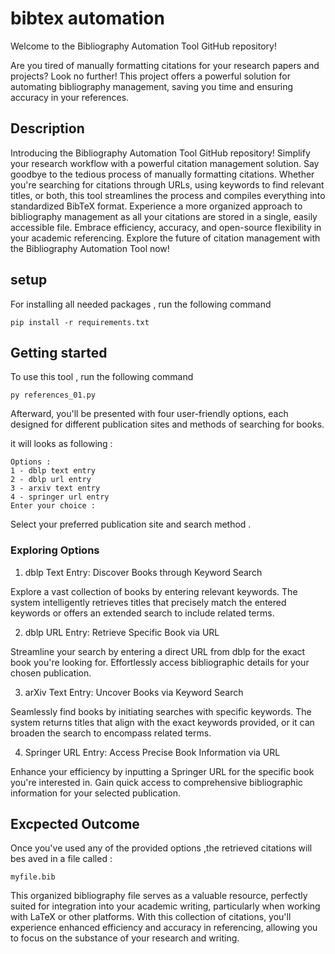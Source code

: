 # bibtex automation
Welcome to the Bibliography Automation Tool GitHub repository!

Are you tired of manually formatting citations for your research papers and projects? Look no further! This project offers a powerful solution for automating bibliography management, saving you time and ensuring accuracy in your references.

## Description
Introducing the Bibliography Automation Tool GitHub repository! Simplify your research workflow with a powerful citation management solution. Say goodbye to the tedious process of manually formatting citations. Whether you're searching for citations through URLs, using keywords to find relevant titles, or both, this tool streamlines the process and compiles everything into standardized BibTeX format. Experience a more organized approach to bibliography management as all your citations are stored in a single, easily accessible file. Embrace efficiency, accuracy, and open-source flexibility in your academic referencing. Explore the future of citation management with the Bibliography Automation Tool now!

## setup
For installing all needed packages , run the following command

```
pip install -r requirements.txt
```
## Getting started
To use this tool , run the following command 
```
py references_01.py
```
Afterward, you'll be presented with four user-friendly options, each designed for different publication sites and methods of searching for books.

it will looks as following :
```
Options :
1 - dblp text entry
2 - dblp url entry
3 - arxiv text entry
4 - springer url entry
Enter your choice :
```
Select your preferred publication site and search method .

### Exploring Options
1. dblp Text Entry: Discover Books through Keyword Search

Explore a vast collection of books by entering relevant keywords. The system intelligently retrieves titles that precisely match the entered keywords or offers an extended search to include related terms.

2. dblp URL Entry: Retrieve Specific Book via URL

Streamline your search by entering a direct URL from dblp for the exact book you're looking for. Effortlessly access bibliographic details for your chosen publication.

3. arXiv Text Entry: Uncover Books via Keyword Search

Seamlessly find books by initiating searches with specific keywords. The system returns titles that align with the exact keywords provided, or it can broaden the search to encompass related terms.

4. Springer URL Entry: Access Precise Book Information via URL

Enhance your efficiency by inputting a Springer URL for the specific book you're interested in. Gain quick access to comprehensive bibliographic information for your selected publication.

## Excpected Outcome 

Once you've used any of the provided options ,the retrieved citations will bes aved in a file called : 
```
myfile.bib
```
This organized bibliography file serves as a valuable resource, perfectly suited for integration into your academic writing, particularly when working with LaTeX or other platforms. With this collection of citations, you'll experience enhanced efficiency and accuracy in referencing, allowing you to focus on the substance of your research and writing.
